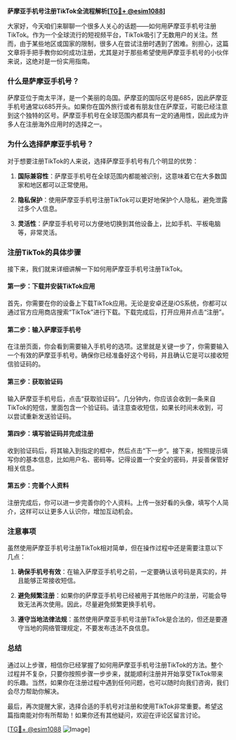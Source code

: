 **萨摩亚手机号注册TikTok全流程解析[[TG💪+ @esim1088](https://t.me/s/esim1088)]**

大家好，今天咱们来聊聊一个很多人关心的话题——如何用萨摩亚手机号注册TikTok。作为一个全球流行的短视频平台，TikTok吸引了无数用户的关注。然而，由于某些地区或国家的限制，很多人在尝试注册时遇到了困难。别担心，这篇文章将手把手教你如何成功注册，尤其是对于那些希望使用萨摩亚手机号的小伙伴来说，这绝对是一份实用指南。

### 什么是萨摩亚手机号？

萨摩亚位于南太平洋，是一个美丽的岛国。萨摩亚的国际区号是685，因此萨摩亚手机号通常以685开头。如果你在国外旅行或者有朋友住在萨摩亚，可能已经注意到这个独特的区号。萨摩亚手机号在全球范围内都具有一定的通用性，因此成为许多人在注册海外应用时的选择之一。

### 为什么选择萨摩亚手机号？

对于想要注册TikTok的人来说，选择萨摩亚手机号有几个明显的优势：

1. **国际兼容性**：萨摩亚手机号在全球范围内都能被识别，这意味着它在大多数国家和地区都可以正常使用。
   
2. **隐私保护**：使用萨摩亚手机号注册TikTok可以更好地保护个人隐私，避免泄露过多个人信息。

3. **灵活性**：萨摩亚手机号可以方便地切换到其他设备上，比如手机、平板电脑等，非常灵活。

### 注册TikTok的具体步骤

接下来，我们就来详细讲解一下如何用萨摩亚手机号注册TikTok。

#### 第一步：下载并安装TikTok应用

首先，你需要在你的设备上下载TikTok应用。无论是安卓还是iOS系统，你都可以通过官方应用商店搜索“TikTok”进行下载。下载完成后，打开应用并点击“注册”。

#### 第二步：输入萨摩亚手机号

在注册页面，你会看到需要输入手机号的选项。这里就是关键一步了，你需要输入一个有效的萨摩亚手机号。确保你已经准备好这个号码，并且确认它是可以接收短信验证码的。

#### 第三步：获取验证码

输入萨摩亚手机号后，点击“获取验证码”。几分钟内，你应该会收到一条来自TikTok的短信，里面包含一个验证码。请注意查收短信，如果长时间未收到，可以尝试重新发送验证码。

#### 第四步：填写验证码并完成注册

收到验证码后，将其输入到指定的框中，然后点击“下一步”。接下来，按照提示填写你的基本信息，比如用户名、密码等。记得设置一个安全的密码，并妥善保管好相关信息。

#### 第五步：完善个人资料

注册完成后，你可以进一步完善你的个人资料。上传一张好看的头像，填写个人简介，这样可以让更多人认识你，增加互动机会。

### 注意事项

虽然使用萨摩亚手机号注册TikTok相对简单，但在操作过程中还是需要注意以下几点：

1. **确保手机号有效**：在输入萨摩亚手机号之前，一定要确认该号码是真实的，并且能够正常接收短信。

2. **避免频繁注册**：如果你的萨摩亚手机号已经被用于其他账户的注册，可能会导致无法再次使用。因此，尽量避免频繁更换手机号。

3. **遵守当地法律法规**：虽然使用萨摩亚手机号注册TikTok是合法的，但还是要遵守当地的网络管理规定，不要发布违法不良信息。

### 总结

通过以上步骤，相信你已经掌握了如何用萨摩亚手机号注册TikTok的方法。整个过程并不复杂，只要你按照步骤一步步来，就能顺利注册并开始享受TikTok带来的乐趣。当然，如果你在注册过程中遇到任何问题，也可以随时向我们咨询，我们会尽力帮助你解决。

最后，再次提醒大家，选择合适的手机号对注册和使用TikTok非常重要。希望这篇指南能对你有所帮助！如果你还有其他疑问，欢迎在评论区留言讨论。

[[TG💪+ @esim1088](https://t.me/s/esim1088) ![Image](https://i.postimg.cc/4NQfJmqS/Snipaste-2025-05-13-00-14-12.png)]